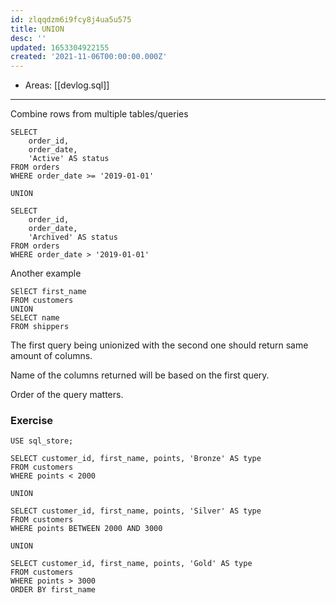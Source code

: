 ```yaml
---
id: zlqqdzm6i9fcy8j4ua5u575
title: UNION
desc: ''
updated: 1653304922155
created: '2021-11-06T00:00:00.000Z'
---
```


- Areas: [[devlog.sql]]

---

Combine rows from multiple tables/queries

    SELECT
        order_id,
        order_date,
        'Active' AS status
    FROM orders
    WHERE order_date >= '2019-01-01'

    UNION

    SELECT
        order_id,
        order_date,
        'Archived' AS status
    FROM orders
    WHERE order_date > '2019-01-01'

Another example

    SElECT first_name
    FROM customers
    UNION
    SELECT name
    FROM shippers

The first query being unionized with the second one should return same amount of columns.

Name of the columns returned will be based on the first query.

Order of the query matters.

### Exercise

    USE sql_store;

    SELECT customer_id, first_name, points, 'Bronze' AS type
    FROM customers
    WHERE points < 2000

    UNION

    SELECT customer_id, first_name, points, 'Silver' AS type
    FROM customers
    WHERE points BETWEEN 2000 AND 3000

    UNION

    SELECT customer_id, first_name, points, 'Gold' AS type
    FROM customers
    WHERE points > 3000
    ORDER BY first_name
